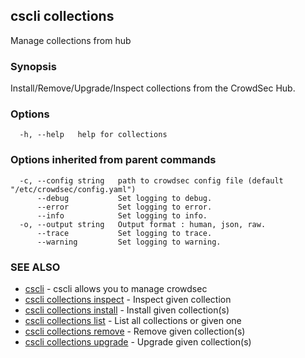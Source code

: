 ## cscli collections

Manage collections from hub

### Synopsis

Install/Remove/Upgrade/Inspect collections from the CrowdSec Hub.

### Options

```
  -h, --help   help for collections
```

### Options inherited from parent commands

```
  -c, --config string   path to crowdsec config file (default "/etc/crowdsec/config.yaml")
      --debug           Set logging to debug.
      --error           Set logging to error.
      --info            Set logging to info.
  -o, --output string   Output format : human, json, raw.
      --trace           Set logging to trace.
      --warning         Set logging to warning.
```

### SEE ALSO

* [cscli](cscli.md)	 - cscli allows you to manage crowdsec
* [cscli collections inspect](cscli_collections_inspect.md)	 - Inspect given collection
* [cscli collections install](cscli_collections_install.md)	 - Install given collection(s)
* [cscli collections list](cscli_collections_list.md)	 - List all collections or given one
* [cscli collections remove](cscli_collections_remove.md)	 - Remove given collection(s)
* [cscli collections upgrade](cscli_collections_upgrade.md)	 - Upgrade given collection(s)


